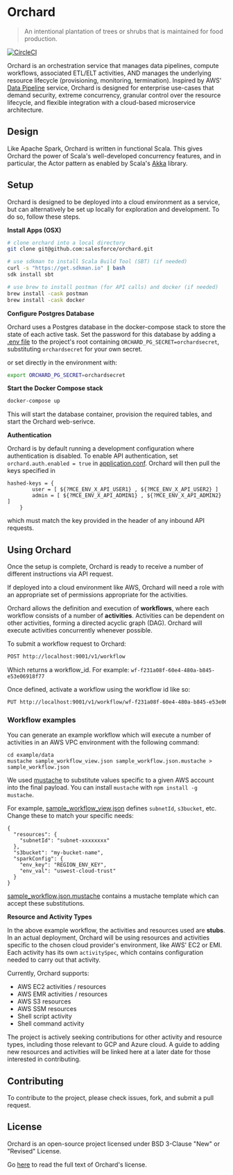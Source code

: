 # Orchard

> An intentional plantation of trees or shrubs that is maintained for food production.

[![CircleCI](https://circleci.com/gh/salesforce/orchard.svg?style=svg)](https://circleci.com/gh/salesforce/orchard)

Orchard is an orchestration service that manages data pipelines, compute workflows, associated ETL/ELT activities, AND manages the underlying resource lifecycle (provisioning, monitoring, termination).
Inspired by AWS' [Data Pipeline](https://aws.amazon.com/datapipeline/) service, Orchard is designed for enterprise use-cases that demand security, extreme concurrency, granular control over the resource lifecycle, and flexible integration with a cloud-based microservice architecture.

## Design
Like Apache Spark, Orchard is written in functional Scala. This gives Orchard the power of Scala's well-developed concurrency features, and in particular, the Actor pattern as enabled by Scala's [Akka](https://github.com/akka/akka) library.

## Setup
Orchard is designed to be deployed into a cloud environment as a service, but can alternatively be set up locally for exploration and development. To do so, follow these steps. 

**Install Apps (OSX)**
```sh
# clone orchard into a local directory
git clone git@github.com:salesforce/orchard.git

# use sdkman to install Scala Build Tool (SBT) (if needed)
curl -s "https://get.sdkman.io" | bash
sdk install sbt

# use brew to install postman (for API calls) and docker (if needed)
brew install -cask postman
brew install -cask docker
```

**Configure Postgres Database**

Orchard uses a Postgres database in the docker-compose stack to store the state of each active task. Set the password for this database by adding a [.env file](https://docs.docker.com/compose/environment-variables/#the-env-file) to the project's root containing `ORCHARD_PG_SECRET=orchardsecret`, substituting `orchardsecret` for your own secret.

or set directly in the environment with:
```sh
export ORCHARD_PG_SECRET=orchardsecret
```

**Start the Docker Compose stack**
```sh
docker-compose up
```

This will start the database container, provision the required tables, and start the Orchard web-serivce. 

**Authentication**

Orchard is by default running a development configuration where authentication is disabled. To enable API authentication, set `orchard.auth.enabled = true` in [application.conf](https://github.com/salesforce/orchard/blob/master/orchard-ws/conf/application.conf). Orchard will then pull the keys specified in 
```
hashed-keys = {
        user = [ ${?MCE_ENV_X_API_USER1} , ${?MCE_ENV_X_API_USER2} ]
        admin = [ ${?MCE_ENV_X_API_ADMIN1} , ${?MCE_ENV_X_API_ADMIN2} ]
    }
```
which must match the key provided in the header of any inbound API requests. 

## Using Orchard
Once the setup is complete, Orchard is ready to receive a number of different instructions via API request.

If deployed into a cloud environment like AWS, Orchard will need a role with an appropriate set of permissions appropriate for the activities. 

Orchard allows the definition and execution of **workflows**, where each workflow consists of a number of **activities**. Activities can be dependent on other activities, forming a directed acyclic graph (DAG). Orchard will execute activities concurrently whenever possible.

To submit a workflow request to Orchard:
```html
POST http://localhost:9001/v1/workflow
```
Which returns a workflow_id. For example: `wf-f231a08f-60e4-480a-b845-e53e06918f77`

Once defined, activate a workflow using the workflow id like so:
```html
PUT http://localhost:9001/v1/workflow/wf-f231a08f-60e4-480a-b845-e53e06918f77
```

### Workflow examples

You can generate an example workflow which will execute a number of activities in an AWS VPC environment with the following command:

```
cd example/data
mustache sample_workflow_view.json sample_workflow.json.mustache > sample_workflow.json
```

We used [mustache](https://github.com/janl/mustache.js/) to substitute values specific to a given AWS account into the final payload. You can install `mustache` with `npm install -g mustache`.

For example, [sample_workflow_view.json](./example/data/sample_workflow_view.json) defines `subnetId`, `s3bucket`, etc.  Change these to match your specific needs:

```
{
  "resources": {
    "subnetId": "subnet-xxxxxxxx"
  },
  "s3bucket": "my-bucket-name",
  "sparkConfig": {
    "env_key": "REGION_ENV_KEY",
    "env_val": "uswest-cloud-trust"
  }
}
```

[sample_workflow.json.mustache](./example/data/sample_workflow.json.mustache) contains a mustache template which can accept these substitutions.

**Resource and Activity Types**

In the above example workflow, the activities and resources used are **stubs**. In an actual deployment, Orchard will be using resources and activities specific to the chosen cloud provider's environment, like AWS' EC2 or EMI. Each activity has its own `activitySpec`, which contains configuration needed to carry out that activity.

Currently, Orchard supports:
- AWS EC2 activities / resources
- AWS EMR activities / resources
- AWS S3 resources
- AWS SSM resources
- Shell script activity
- Shell command activity

The project is actively seeking contributions for other activity and resource types, including those relevant to GCP and Azure cloud. A guide to adding new resources and activities will be linked here at a later date for those interested in contributing. 

## Contributing
To contribute to the project, please check issues, fork, and submit a pull request. 

## License
Orchard is an open-source project licensed under BSD 3-Clause "New" or "Revised" License. 

Go [here](https://github.com/salesforce/orchard/blob/master/LICENSE.txt) to read the full text of Orchard's license. 
